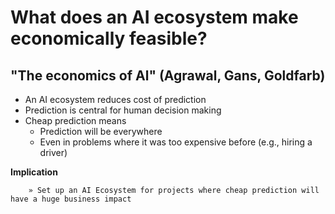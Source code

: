 # What does an AI ecosystem make economically feasible?

## "The economics of Al" (Agrawal, Gans, Goldfarb)

- An AI ecosystem reduces cost of prediction
- Prediction is central for human decision making
- Cheap prediction means 
    - Prediction will be everywhere
    - Even in problems where it was too expensive before (e.g., hiring a driver)
                    
**Implication**

        » Set up an AI Ecosystem for projects where cheap prediction will have a huge business impact

